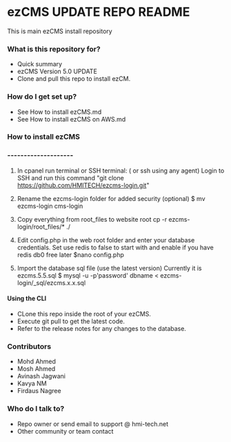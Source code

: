 # ezCMS UPDATE REPO README #

This is main ezCMS install repository

### What is this repository for? ###

* Quick summary
* ezCMS Version 5.0 UPDATE 
* Clone and pull this repo to install ezCM.

### How do I get set up? ###

* See How to install ezCMS.md
* See How to install ezCMS on AWS.md

### How to install ezCMS
### --------------------

1) In cpanel run terminal or SSH terminal: ( or ssh using any agent)
Login to SSH and run this command 
	"git clone https://github.com/HMITECH/ezcms-login.git"

2) Rename the ezcms-login folder for added security (optional)
	$ mv ezcms-login cms-login

3) Copy everything from root_files to website root
	cp -r ezcms-login/root_files/* ./

4) Edit config.php in the web root folder and enter your database credentials.
Set use redis to false to start with and enable if you have redis db0 free later
	$nano config.php

5) Import the database sql file (use the latest version)
Currently it is ezcms.5.5.sql
	$ mysql  -u -p'password' dbname < ezcms-login/_sql/ezcms.x.x.sql


#### Using the CLI ####

* CLone this repo inside the root of your ezCMS.
* Execute git pull to get the latest code.
* Refer to the release notes for any changes to the database.

### Contributors ###

* Mohd Ahmed
* Mosh Ahmed
* Avinash Jagwani
* Kavya NM
* Firdaus Nagree

### Who do I talk to? ###

* Repo owner or send email to support @ hmi-tech.net
* Other community or team contact
